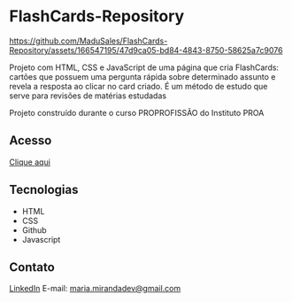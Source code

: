 # FlashCards-Repository

https://github.com/MaduSales/FlashCards-Repository/assets/166547195/47d9ca05-bd84-4843-8750-58625a7c9076


Projeto com HTML, CSS e JavaScript de uma página que cria FlashCards: cartões que possuem uma pergunta rápida sobre determinado assunto e revela a resposta ao clicar no card criado. É um método de estudo que serve para revisões de matérias estudadas

Projeto construído durante o curso PROPROFISSÃO do Instituto PROA


## Acesso
[Clique aqui](https://madusales.github.io/FlashCards-Repository/)

## Tecnologias
- HTML
- CSS
- Github
- Javascript

## Contato
[LinkedIn](https://www.linkedin.com/in/mariaeduardasales)
E-mail: maria.mirandadev@gmail.com
